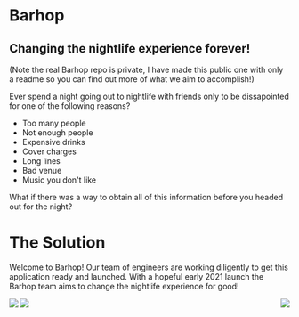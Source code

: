 # Barhop 

## Changing the nightlife experience forever!  

(Note the real Barhop repo is private, I have made this public one with only a readme so you can find out more of what we aim to accomplish!)

Ever spend a night going out to nightlife with friends only to be dissapointed for one of the following reasons?

- Too many people
- Not enough people
- Expensive drinks
- Cover charges
- Long lines
- Bad venue
- Music you don't like

What if there was a way to obtain all of this information before you headed out for the night?

# The Solution

Welcome to Barhop! Our team of engineers are working diligently to get this application ready and launched. With a hopeful early 2021 launch the Barhop team aims to change the nightlife experience for good!

<img src="https://github.com/thearijain/MixIt/blob/master/ReadMePictures/loginscreenwphone.png" img align="left">
<img src="https://github.com/thearijain/MixIt/blob/master/ReadMePictures/homepagewphone.png" img align="right">
<img src="https://github.com/thearijain/MixIt/blob/master/ReadMePictures/barprofilephone.png" img align="left">


